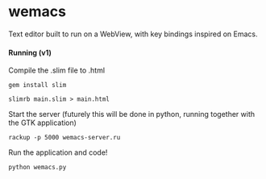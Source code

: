 wemacs
======

Text editor built to run on a WebView, with key bindings inspired on Emacs.

#### Running (v1)

Compile the .slim file to .html

`gem install slim`

`slimrb main.slim > main.html`

Start the server (futurely this will be done in python, running together with the GTK application)

`rackup -p 5000 wemacs-server.ru`

Run the application and code!

`python wemacs.py`

